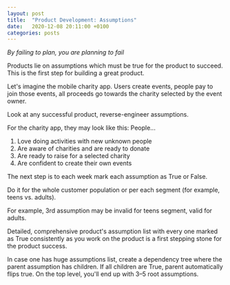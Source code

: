 ```yaml
---
layout: post
title:  "Product Development: Assumptions"
date:   2020-12-08 20:11:00 +0100
categories: posts
---
```


*By failing to plan, you are planning to fail*

Products lie on assumptions which must be true for the product to succeed. This is the first step for building a great product.

Let's imagine the mobile charity app. Users create events, people pay to join those events, all proceeds go towards the charity selected by the event owner.

Look at any successful product, reverse-engineer assumptions.

For the charity app, they may look like this: People...
1. Love doing activities with new unknown people
2. Are aware of charities and are ready to donate
3. Are ready to raise for a selected charity
4. Are confident to create their own events

The next step is to each week mark each assumption as True or False.

Do it for the whole customer population or per each segment (for example, teens vs. adults).

For example, 3rd assumption may be invalid for teens segment, valid for adults.

Detailed, comprehensive product's assumption list with every one marked as True consistently as you work on the product is a first stepping stone for the product success.

In case one has huge assumptions list, create a dependency tree where the parent assumption has children. If all children are True, parent automatically flips true. On the top level, you'll end up with 3–5 root assumptions. 
